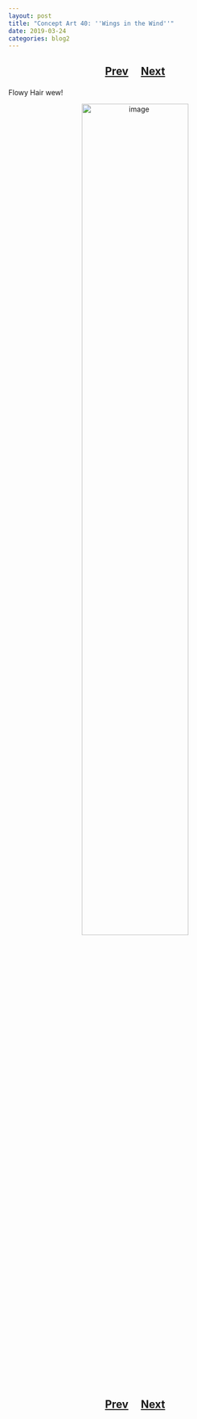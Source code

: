 ```yaml
---
layout: post
title: "Concept Art 40: ''Wings in the Wind''"
date: 2019-03-24
categories: blog2
---
```


<h2>
  <p style="text-align:center;">
    <a href="/wingsofthechorus/archive/2019/03/22/conceptart39">Prev</a>
    &nbsp;&nbsp;&nbsp;
    <a href="/wingsofthechorus/archive/2019/03/24/conceptart41">Next</a>
  </p>
</h2>

Flowy Hair wew!

<p style="text-align:center;">
  <img src="/wingsofthechorus/images/conceptart/ca40.png" width="65%" alt="image"/>
</p>

<h2>
  <p style="text-align:center;">
    <a href="/wingsofthechorus/archive/2019/03/22/conceptart39">Prev</a>
    &nbsp;&nbsp;&nbsp;
    <a href="/wingsofthechorus/archive/2019/03/24/conceptart41">Next</a>
  </p>
</h2>

